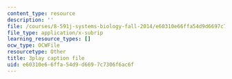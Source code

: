 ```yaml
---
content_type: resource
description: ''
file: /courses/8-591j-systems-biology-fall-2014/e60310e66ffa54d9d6697c7306f6ac6f_EXBO08-78IU.srt
file_type: application/x-subrip
learning_resource_types: []
ocw_type: OCWFile
resourcetype: Other
title: 3play caption file
uid: e60310e6-6ffa-54d9-d669-7c7306f6ac6f
---
```

